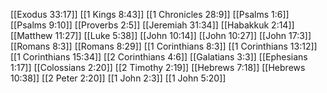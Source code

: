 [[Exodus 33:17]]
[[1 Kings 8:43]]
[[1 Chronicles 28:9]]
[[Psalms 1:6]]
[[Psalms 9:10]]
[[Proverbs 2:5]]
[[Jeremiah 31:34]]
[[Habakkuk 2:14]]
[[Matthew 11:27]]
[[Luke 5:38]]
[[John 10:14]]
[[John 10:27]]
[[John 17:3]]
[[Romans 8:3]]
[[Romans 8:29]]
[[1 Corinthians 8:3]]
[[1 Corinthians 13:12]]
[[1 Corinthians 15:34]]
[[2 Corinthians 4:6]]
[[Galatians 3:3]]
[[Ephesians 1:17]]
[[Colossians 2:20]]
[[2 Timothy 2:19]]
[[Hebrews 7:18]]
[[Hebrews 10:38]]
[[2 Peter 2:20]]
[[1 John 2:3]]
[[1 John 5:20]]
